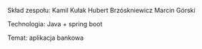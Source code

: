 Skład zespołu:
    Kamil Kułak
    Hubert Brzóskniewicz
    Marcin Górski

Technologia:
    Java + spring boot

Temat:
    aplikacja bankowa
